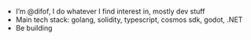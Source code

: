 - I’m @difof, I do whatever I find interest in, mostly dev stuff
- Main tech stack: golang, solidity, typescript, cosmos sdk, godot, .NET
- Be building
